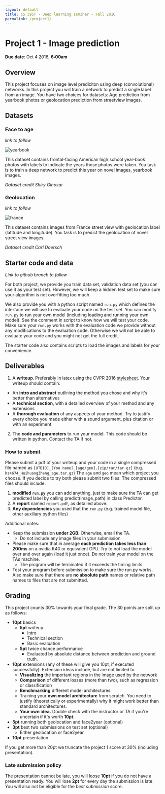 ```yaml
---
layout: default
title: CS 395T - Deep learning seminar - Fall 2016
permalink: /project1/
---
```

# Project 1 - Image prediction
**Due date**: Oct 4 2016, **6:00am**

## Overview

This project focuses on image level prediciton using deep (convolutional) networks. In this project you will train a network to predict a single label from an image. You have two choices for datasets: Age prediction from yearbook photos or geolocation prediction from streetview images.

## Datasets

### Face to age

*link to follow*

![yearbook](yearbook.jpg)

This dataset contains frontal-facing American high school year-book photos with labels to indicate the years those photos were taken. You task is to train a deep network to predict this year on novel images, yearbook images.

*Dataset credit Shiry Ginosar*

### Geolocation

*link to follow*

![france](france.jpg)

This dataset contains images from France street view with geolocation label (latitude and longitude). You task is to predict the geolocation of novel street view images.

*Dataset credit Carl Doersch*

## Starter code and data

*Link to github branch to follow*

For both project, we provide you train data set, validation data set (you can use it as your test set). However, we will keep a hidden test set to make sure your algorithm is not overfitting too much.

We also provide you with a python script named `run.py` which defines the interface we will use to evaluate your code on the test set. You can modify `run.py` to run your own model (including loading and running your own model). See the comment in script to know how we will test your code. Make sure your `run.py` works with the evaluation code we provide without any modifications to the evaluation code. Otherwise we will not be able to evaluate your code and you might not get the full credit.

The starter code also contains scripts to load the images and labels for your convenience.

## Deliverables

 1. A **writeup**. Preferably in latex using the CVPR 2016 [stylesheet](http://cvpr2016.thecvf.com/files/cvpr2016AuthorKit.zip). Your writeup should contain:
   * An **intro and abstract** outlining the method you chose and why it's better than alternatives
   * A **technical section**, with a detailed overview of your method and any extensions
   *  A **thorough evaluation** of any aspects of your method. Try to justify every choice you made either with a sound argument, plus citation or with an experiment.
 2. The **code and parameters** to run your model. This code should be written in python. Contact the TA if not.

### How to submit

Please submit a pdf of your writeup and your code in a single compressed file named as `[UTEID]_[You name]_[age/geo].[zip/rar/tar.gz]` (e.g. `hz4674_HuihuangZheng_age.tar.gz`)
The `age` and `geo` mean which project you choose. If you decide to try both please submit two files.
The compressed files should include:
 1. **modified `run.py`** you can add anything, just to make sure the TA can get predicted label by calling predict(image_path) in class Predictor.
 2. A **report** named `report.pdf`, as detailed above.
 3. **Any dependencies** you used that the `run.py` (e.g. trained model file, other auxiliary python files)

Additional notes:

 * Keep the submission **under 2GB**. Otherwise, email the TA.
   * Do not include any image files in your submission
 * Please make sure that in average **each prediction takes less than 200ms** on a nvidia K40 or equivalent GPU. Try to not load the model over and over again (load it just once). Do not train your model on the TAs machine.
   * The program will be terminated if it exceeds the timing limits
 * Test your program before submission to make sure the run.py works. Also make sure that there are **no absolute path** names or relative path names to files that are not submitted.

## Grading

This project counts 30% towards your final grade. The 30 points are split up as follows:

 * **10pt** basics
   * **5pt** writeup
     * Intro
     * Technical section
     * Basic evaluation
   * **5pt** twice chance performance
     * Evaluated by absolute distance between prediction and ground truth.
 * **10pt** extensions (any of these will give you 10pt, if executed successfully). Extension ideas include, but are not limited to
   * **Visualizing** the important regions in the image used by the network
   * **Comparison** of different losses (more than two), such as regression or classification
   * **Benchmarking** different model architectures
   * Training your **own model architecture** from scratch. You need to justify (theoretically or experimentally) why it might work better than standard architectures.
   * **Your own idea.** Double check with the instructor or TA if you're uncertain if it's worth **10pt**.
 * **5pt** running both geolocation and face2year (optional)
 * **3pt** best two submissions on test set (optional)
   * Either geolocation or face2year
 * **10pt** presentation

If you get more than 20pt we truncate the project 1 score at 30% (including presentation).
 
### Late submission policy
The presentation cannot be late, you will loose **10pt** if you do not have a presentation ready.
You will lose **2pt** for every day the submission is late. You will also not be eligible for the *best submission* score.